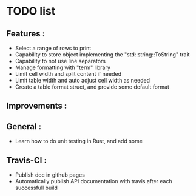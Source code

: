 # TODO list

## Features :
* Select a range of rows to print
* Capability to store object implementing the "std::string::ToString" trait
* Capability to not use line separators 
* Manage formatting with "term" library
* Limit cell width and split content if needed
* Limit table width and auto adjust cell width as needed
* Create a table format struct, and provide some default format

## Improvements :

## General :
* Learn how to do unit testing in Rust, and add some

## Travis-CI :
* Publish doc in github pages
* Automatically publish API documentation with travis after each successfull build
